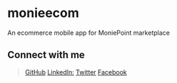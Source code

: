 # monieecom

An ecommerce mobile app for MoniePoint marketplace

## Connect with me

> [GitHub](https://github.com/mrfiaooficials)
> [LinkedIn:](https://https://linkedin.com/in/mrfiaofficial)
> [Twitter](https://twitter.com/mrfiaofficial)
> [Facebook](https://facebook.com/mrfiaofficial)
